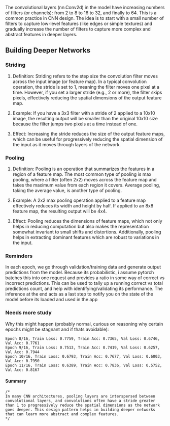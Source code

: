 The convolutional layers (nn.Conv2d) in the model have increasing numbers of filters (or channels): from 2 to 8 to 16 to 32, and finally to 64.
This is a common practice in CNN design. The idea is to start with a small number of filters to capture low-level features (like edges or simple textures) and gradually increase the number of filters to capture more complex and abstract features in deeper layers.

## Building Deeper Networks
### Striding
1. Definition: Striding refers to the step size the convolution filter moves across the input image (or feature map). In a typical convolution operation, the stride is set to 1, meaning the filter moves one pixel at a time. However, if you set a larger stride (e.g., 2 or more), the filter skips pixels, effectively reducing the spatial dimensions of the output feature map.

2. Example: If you have a 3x3 filter with a stride of 2 applied to a 10x10 image, the resulting output will be smaller than the original   10x10 size because the filter jumps two pixels at a time instead of one.

3. Effect: Increasing the stride reduces the size of the output feature maps, which can be useful for progressively reducing the spatial dimension of the input as it moves through layers of the network.

### Pooling
1. Definition: Pooling is an operation that summarizes the features in a region of a feature map. The most common type of pooling is max pooling, where a filter (often 2x2) moves across the feature map and takes the maximum value from each region it covers. Average pooling, taking the average value, is another type of pooling.

2. Example: A 2x2 max pooling operation applied to a feature map effectively reduces its width and height by half. If applied to an 8x8 feature map, the resulting output will be 4x4.

3. Effect: Pooling reduces the dimensions of feature maps, which not only helps in reducing computation but also makes the representation somewhat invariant to small shifts and distortions. Additionally, pooling helps in extracting dominant features which are robust to variations in the input.

### Reminders
In each epoch, we go through validation/training data and generate output predictions from the model. Because its probabilistic, i assume pytorch batches this into one request and provides a ratio in some way of correct vs incorrect predictions. This can be used to tally up a running correct vs total predictions count, and help with identifying/validating its performance. The inference at the end acts as a last step to notify you on the state of the model before its loaded and used in the app

### Needs more study
Why this might happen (probably normal, curious on reasoning why certain epochs might be stagnant and if thats avoidable):
```
Epoch 8/16, Train Loss: 0.7759, Train Acc: 0.7365, Val Loss: 0.6746, Val Acc: 0.7761
Epoch 9/16, Train Loss: 0.7513, Train Acc: 0.7419, Val Loss: 0.6257, Val Acc: 0.7944
Epoch 10/16, Train Loss: 0.6793, Train Acc: 0.7677, Val Loss: 0.6003, Val Acc: 0.7950
Epoch 11/16, Train Loss: 0.6389, Train Acc: 0.7836, Val Loss: 0.5752, Val Acc: 0.8167
```

#### Summary
```
/*
In many CNN architectures, pooling layers are interspersed between convolutional layers, and convolutions often have a stride greater than 1 to progressively reduce the spatial dimensions as the network goes deeper. This design pattern helps in building deeper networks that can learn more abstract and complex features.
*/
```